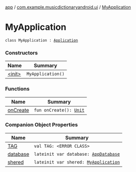 [app](../../index.md) / [com.example.musicdictionaryandroid.ui](../index.md) / [MyApplication](./index.md)

# MyApplication

`class MyApplication : `[`Application`](https://developer.android.com/reference/android/app/Application.html)

### Constructors

| Name | Summary |
|---|---|
| [&lt;init&gt;](-init-.md) | `MyApplication()` |

### Functions

| Name | Summary |
|---|---|
| [onCreate](on-create.md) | `fun onCreate(): `[`Unit`](https://kotlinlang.org/api/latest/jvm/stdlib/kotlin/-unit/index.html) |

### Companion Object Properties

| Name | Summary |
|---|---|
| [TAG](-t-a-g.md) | `val TAG: <ERROR CLASS>` |
| [database](database.md) | `lateinit var database: `[`AppDatabase`](../../com.example.musicdictionaryandroid.database/-app-database/index.md) |
| [shered](shered.md) | `lateinit var shered: `[`MyApplication`](./index.md) |
